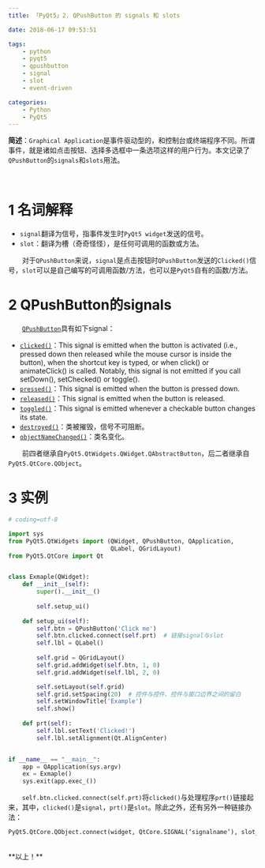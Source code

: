```yaml
---
title: 「PyQt5」2. QPushButton 的 signals 和 slots

date: 2018-06-17 09:53:51

tags:
    - python
    - pyqt5
    - qpushbutton
    - signal
    - slot
    - event-driven

categories:
    - Python
    - PyQt5
---
```


**简述**：`Graphical Application`是事件驱动型的，和控制台或终端程序不同。所谓事件，就是诸如点击按钮、选择多选框中一条选项这样的用户行为。本文记录了`QPushButton`的`signals`和`slots`用法。

<!-- more -->
<br />

# 1 名词解释

- `signal`翻译为信号，指事件发生时`PyQt5 widget`发送的信号。
- `slot`：翻译为槽（奇奇怪怪），是任何可调用的函数或方法。

　　对于`QPushButton`来说，`signal`是点击按钮时`QPushButton`发送的`Clicked()`信号，`slot`可以是自己编写的可调用函数/方法，也可以是`PyQt5`自有的函数/方法。

# 2 QPushButton的signals

　　[`QPushButton`](https://doc.qt.io/qtforpython/PySide2/QtWidgets/QPushButton.html?highlight=qpushbutton)具有如下signal：
- [`clicked()`](https://doc.qt.io/qtforpython/PySide2/QtWidgets/QAbstractButton.html#PySide2.QtWidgets.PySide2.QtWidgets.QAbstractButton.clicked)：This signal is emitted when the button is activated (i.e., pressed down then released while the mouse cursor is inside the button), when the shortcut key is typed, or when click() or animateClick() is called. Notably, this signal is not emitted if you call setDown(), setChecked() or toggle().
- [`pressed()`](https://doc.qt.io/qtforpython/PySide2/QtWidgets/QAbstractButton.html#PySide2.QtWidgets.PySide2.QtWidgets.QAbstractButton.pressed)：This signal is emitted when the button is pressed down.
- [`released()`](https://doc.qt.io/qtforpython/PySide2/QtWidgets/QAbstractButton.html#PySide2.QtWidgets.PySide2.QtWidgets.QAbstractButton.released)：This signal is emitted when the button is released.
- [`toggled()`](https://doc.qt.io/qtforpython/PySide2/QtWidgets/QAbstractButton.html#PySide2.QtWidgets.PySide2.QtWidgets.QAbstractButton.toggled)：This signal is emitted whenever a checkable button changes its state. 
- [`destroyed()`](https://doc.qt.io/qtforpython/PySide2/QtCore/QObject.html#PySide2.QtCore.PySide2.QtCore.QObject.destroyed)：类被摧毁，信号不可阻断。
- [`objectNameChanged()`](https://doc.qt.io/qt-5/qobject.html#objectNameChanged)：类名变化。

　　前四者继承自`PyQt5.QtWidgets.QWidget.QAbstractButton`，后二者继承自`PyQt5.QtCore.QObject`。

# 3 实例

```Python
# coding=utf-8

import sys
from PyQt5.QtWidgets import (QWidget, QPushButton, QApplication,
                             QLabel, QGridLayout)
from PyQt5.QtCore import Qt


class Exmaple(QWidget):
    def __init__(self):
        super().__init__()
        
        self.setup_ui()
    
    def setup_ui(self):
        self.btn = QPushButton('Click me')
        self.btn.clicked.connect(self.prt)  # 链接signal与slot
        self.lbl = QLabel()
        
        self.grid = QGridLayout()
        self.grid.addWidget(self.btn, 1, 0)
        self.grid.addWidget(self.lbl, 2, 0)

        self.setLayout(self.grid)
        self.grid.setSpacing(20)  # 控件与控件、控件与窗口边界之间的留白
        self.setWindowTitle('Example')
        self.show()
    
    def prt(self):
        self.lbl.setText('Clicked!')
        self.lbl.setAlignment(Qt.AlignCenter)


if __name__ == "__main__":
    app = QApplication(sys.argv)
    ex = Exmaple()
    sys.exit(app.exec_())
```

　　`self.btn.clicked.connect(self.prt)`将`clicked()`与处理程序`prt()`链接起来，其中，`clicked()`是`signal`，`prt()`是`slot`。除此之外，还有另外一种链接办法：

```python
PyQt5.QtCore.QObject.connect(widget, QtCore.SIGNAL(‘signalname’), slot_function)
```

<br />
**以上！**
<br />








